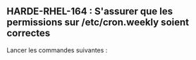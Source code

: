 ## HARDE-RHEL-164 : S'assurer que les permissions sur /etc/cron.weekly soient correctes

Lancer les commandes suivantes :

